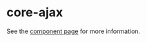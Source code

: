 core-ajax
=========

See the [component page](https://polymer-project.org/docs/elements/core-elements.html#core-ajax) for more information.
